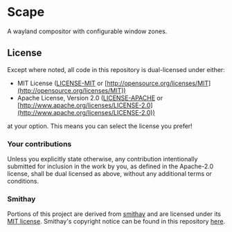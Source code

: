 # Scape

A wayland compositor with configurable window zones. 

## License

Except where noted, all code in this repository is dual-licensed under either:

* MIT License ([LICENSE-MIT](LICENSE-MIT) or [http://opensource.org/licenses/MIT](http://opensource.org/licenses/MIT))
* Apache License, Version 2.0 ([LICENSE-APACHE](LICENSE-APACHE) or [http://www.apache.org/licenses/LICENSE-2.0](http://www.apache.org/licenses/LICENSE-2.0))

at your option. This means you can select the license you prefer!

### Your contributions

Unless you explicitly state otherwise, any contribution intentionally submitted for inclusion in the work by you,
as defined in the Apache-2.0 license, shall be dual licensed as above, without any additional terms or conditions.

### Smithay

Portions of this project are derived from [smithay](https://github.com/Smithay/smithay) and are licensed under its [MIT license](https://github.com/Smithay/smithay/blob/master/LICENSE.txt). Smithay's copyright notice can be found in this repository [here](LICENSE-MIT-SMITHAY.txt).
